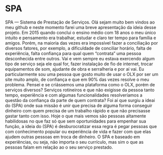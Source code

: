 # SPA
SPA — Sistema de Prestação de Serviços.
Olá sejam muito bem vindos ao meu github e neste momento farei uma breve apresentação da ideia desse projeto. Em 2015 quando conclui o ensino médio com 18 anos o meu único intuito e pensamento era trabalhar, estudar e claro ter tempo para família e amigos. Porém, na maioria das vezes era impossível fazer a conciliação por diversos fatores, por exemplo, a dificuldade de conciliar horário, falta de experiência, falta confiança para qual quem “contrata” uma pessoa desconhecida entre outros. Vai e vem sempre eu estava exercendo algum tipo de serviço seja ele qual for, fazer instalação de fio de internet, trocar equipamentos de som, ajudante de obra e serralheria e por aí vai. Eu particularmente sou uma pessoa que gosto muito de usar o OLX por ser um site muito amplo, de confiança e que em 90% das vezes resolve o meu problema. Pensei e se criássemos uma plataforma como o OLX, porém de serviços diversos? Serviços rotineiros e que não exigisse da pessoa tanto tempo, experiência e com algumas funcionalidades resolveríamos a questão da confiança da parte de quem contrata? Foi aí que surgiu a ideai do (SPA) onde sua missão é unir que precisa de alguma forma conseguir dinheiro com quem precisa de um trabalho rápido e que não precisasse gastar tanto com isso. Hoje o que mais vemos são pessoas altamente habilidosas no que faz só que sem oportunidades para empenhar sua função, a ideia do (SPA) é desburocratizar essa regra é pegar pessoas que com conhecimento popular ou experiência de vida e fazer com que elas ajudem outras pessoas em troca de dinheiro.
O SPA e baseado em experiências, ou seja, não importa o seu currículo, mas sim o que as pessoas falam em relação ao o seu serviço prestado.
